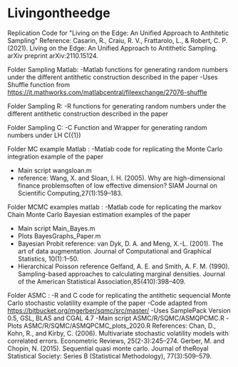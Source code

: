 # Livingontheedge
Replication Code for "Living on the Edge: An Unified Approach to Anthitetic Sampling"
Reference: Casarin, R., Craiu, R. V., Frattarolo, L., & Robert, C. P. (2021). Living on the Edge: An Unified Approach to Antithetic Sampling. arXiv preprint arXiv:2110.15124.

Folder Sampling Matlab: 
-Matlab functions for generating random numbers under the different antithetic construction described in the paper
-Uses Shuffle function from https://it.mathworks.com/matlabcentral/fileexchange/27076-shuffle

Folder Sampling R: 
-R functions for generating random numbers under the different antithetic construction described in the paper

Folder Sampling C: 
-C Function and Wrapper for generating random numbers under LH C({1}) 

Folder MC example Matlab : 
-Matlab code for replicating the Monte Carlo integration example of the paper
- Main script wangsloan.m
- reference: Wang, X. and Sloan, I. H. (2005). Why are high-dimensional finance problemsoften of low effective dimension? SIAM Journal on Scientific Computing,27(1):159–183.

Folder MCMC examples matlab : 
-Matlab code for replicating the markov Chain Monte Carlo Bayesian estimation examples of the paper
- Main script Main_Bayes.m
- Plots BayesGraphs_Paper.m
- Bayesian Probit reference: 
van Dyk, D. A. and Meng, X.-L. (2001). The art of data augmentation. Journal of Computational and Graphical Statistics, 10(1):1–50.
- Hierarchical Poisson reference
Gelfand, A. E. and Smith, A. F. M. (1990). Sampling-based approaches to calculating marginal densities. Journal of the American Statistical Association,85(410):398–409.

Folder ASMC : 
-R and C code for replicating the antithetic sequencial Monte Carlo stochastic volatility example of the paper 
-Code adapted from https://bitbucket.org/mgerber/sqmc/src/master/
-Uses SamplePack Version 0.5,  GSL,  BLAS and  CGAL 4.7
-Main script ASMC/R/SQMC/ASMQPCMC.R
-Plots ASMC/R/SQMC/ASMQPCMC_plots_2020.R
References:
Chan, D., Kohn, R., and Kirby, C. (2006). Multivariate stochastic volatility models with correlated errors. Econometric Reviews, 25(2-3):245–274.
Gerber, M. and Chopin, N. (2015). Sequential quasi monte carlo. Journal of theRoyal Statistical Society: Series B (Statistical Methodology), 77(3):509–579.
